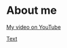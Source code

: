 # About me

[My video on YouTube](https://www.youtube.com/watch?v=igDudVbc63w)

[Text](https://docs.google.com/document/d/1GC8rrVP5fch197QNcUnBKqFGTYz-ud4HT1xlzSxhY-0/edit)
